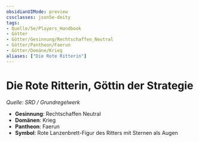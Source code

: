 ```yaml
---
obsidianUIMode: preview
cssclasses: json5e-deity
tags:
- Quelle/5e/Players_Handbook
- Götter
- Götter/Gesinnung/Rechtschaffen_Neutral
- Götter/Pantheon/Faerun
- Götter/Domäne/Krieg
aliases: ["Die Rote Ritterin"]
---
```

# Die Rote Ritterin, Göttin der Strategie
*Quelle: SRD / Grundregelwerk* 

- **Gesinnung**: Rechtschaffen Neutral
- **Domänen**: Krieg
- **Pantheon**: Faerun
- **Symbol**: Rote Lanzenbrett-Figur des Ritters mit Sternen als Augen